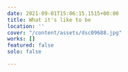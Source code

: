 ```yaml
---
date: 2021-09-01T15:06:15.1515+00:00
title: What it's like to be
location: ''
cover: "/content/assets/dsc09688.jpg"
works: []
featured: false
solo: false

---
```

